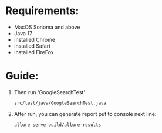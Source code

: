 # Requirements:
* MacOS Sonoma and above
* Java 17
* installed Chrome
* installed Safari
* installed FireFox


# Guide:
1. Then run 'GoogleSearchTest'
   ```plaintext
   src/test/java/GoogleSearchTest.java
   
2. After run, you can generate report put to console next line:
   ```plaintext
   allure serve build/allure-results
